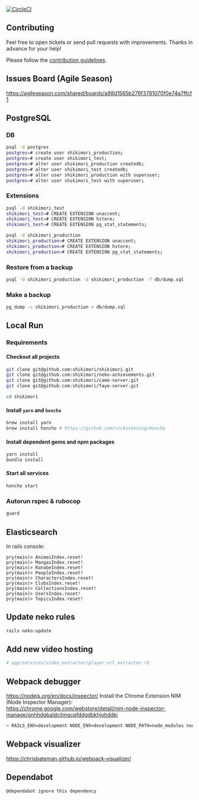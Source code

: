 [![CircleCI](https://circleci.com/gh/shikimori/shikimori.svg?style=svg&circle-token=5bd1a64ae9642ddb8d27a9585881756804ce9163)](https://circleci.com/gh/shikimori/shikimori)

## Contributing
Feel free to open tickets or send pull requests with improvements. Thanks in advance for your help!

Please follow the [contribution guidelines](https://github.com/shikimori/shikimori/blob/master/CONTRIBUTING.md).

## Issues Board (Agile Season)
https://agileseason.com/shared/boards/a98d1565b276f3781070f0e74a7ffcf1

## PostgreSQL
### DB
```sh
psql -d postgres
postgres=# create user shikimori_production;
postgres=# create user shikimori_test;
postgres=# alter user shikimori_production createdb;
postgres=# alter user shikimori_test createdb;
postgres=# alter user shikimori_production with superuser;
postgres=# alter user shikimori_test with superuser;
```

### Extensions
```sh
psql -d shikimori_test
shikimori_test=# CREATE EXTENSION unaccent;
shikimori_test=# CREATE EXTENSION hstore;
shikimori_test=# CREATE EXTENSION pg_stat_statements;
```

```sh
psql -d shikimori_production
shikimori_production=# CREATE EXTENSION unaccent;
shikimori_production=# CREATE EXTENSION hstore;
shikimori_production=# CREATE EXTENSION pg_stat_statements;
```

### Restore from a backup
```sh
psql -U shikimori_production -d shikimori_production -f db/dump.sql
```

### Make a backup
```sh
pg_dump -c shikimori_production > db/dump.sql
```

## Local Run
### Requirements

#### Checkout all projects
```sh
git clone git@github.com:shikimori/shikimori.git
git clone git@github.com:shikimori/neko-achievements.git
git clone git@github.com:shikimori/camo-server.git
git clone git@github.com:shikimori/faye-server.git

cd shikimori
```

#### Install `yarn` and `honcho`
```sh
brew install yarn
brew install honcho # https://github.com/nickstenning/honcho
```

#### Install dependent gems and npm packages
```sh
yarn install
bundle install
```

#### Start all services
```sh
honcho start
```

### Autorun rspec & rubocop
```sh
guard
```

## Elasticsearch

In rails console:

```
pry(main)> AnimesIndex.reset!
pry(main)> MangasIndex.reset!
pry(main)> RanobeIndex.reset!
pry(main)> PeopleIndex.reset!
pry(main)> CharactersIndex.reset!
pry(main)> ClubsIndex.reset!
pry(main)> CollectionsIndex.reset!
pry(main)> UsersIndex.reset!
pry(main)> TopicsIndex.reset!
```


## Update neko rules
```sh
rails neko:update
```


## Add new video hosting
```ruby
# app/services/video_extractor/player_url_extractor.rb
```


## Webpack debugger
https://nodejs.org/en/docs/inspector/
Install the Chrome Extension NIM (Node Inspector Manager): https://chrome.google.com/webstore/detail/nim-node-inspector-manage/gnhhdgbaldcilmgcpfddgdbkhjohddkj
```sh
~ RAILS_ENV=development NODE_ENV=development NODE_PATH=node_modules node --inspect node_modules/.bin/webpack-dev-server --progress --color --config config/webpack/development.js
```


## Webpack visualizer
https://chrisbateman.github.io/webpack-visualizer/

## Dependabot
```
@dependabot ignore this dependency
```
